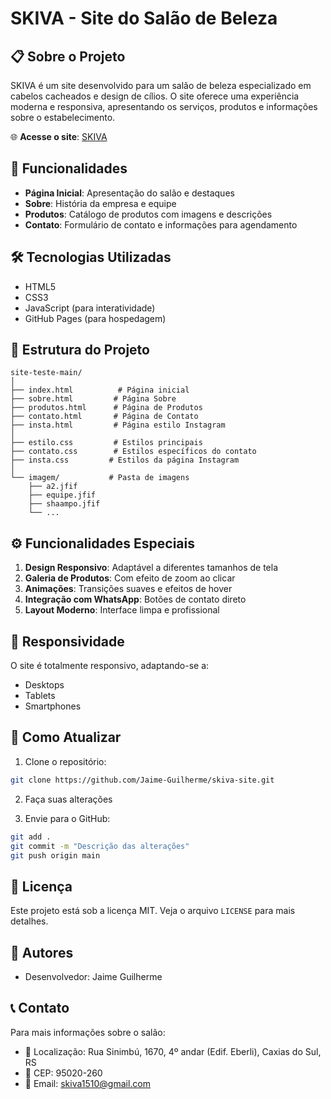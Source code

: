 # SKIVA - Site do Salão de Beleza


## 📋 Sobre o Projeto

SKIVA é um site desenvolvido para um salão de beleza especializado em cabelos cacheados e design de cílios. O site oferece uma experiência moderna e responsiva, apresentando os serviços, produtos e informações sobre o estabelecimento.

🌐 **Acesse o site**: [SKIVA](https://jaime-guilherme.github.io/skiva-site/)

## 🚀 Funcionalidades

- **Página Inicial**: Apresentação do salão e destaques
- **Sobre**: História da empresa e equipe
- **Produtos**: Catálogo de produtos com imagens e descrições
- **Contato**: Formulário de contato e informações para agendamento

## 🛠️ Tecnologias Utilizadas

- HTML5
- CSS3
- JavaScript (para interatividade)
- GitHub Pages (para hospedagem)

## 📂 Estrutura do Projeto

```
site-teste-main/
│
├── index.html          # Página inicial
├── sobre.html         # Página Sobre
├── produtos.html      # Página de Produtos
├── contato.html       # Página de Contato
├── insta.html         # Página estilo Instagram
│
├── estilo.css         # Estilos principais
├── contato.css        # Estilos específicos do contato
├── insta.css         # Estilos da página Instagram
│
└── imagem/           # Pasta de imagens
    ├── a2.jfif
    ├── equipe.jfif
    ├── shaampo.jfif
    └── ...
```

## ⚙️ Funcionalidades Especiais

1. **Design Responsivo**: Adaptável a diferentes tamanhos de tela
2. **Galeria de Produtos**: Com efeito de zoom ao clicar
3. **Animações**: Transições suaves e efeitos de hover
4. **Integração com WhatsApp**: Botões de contato direto
5. **Layout Moderno**: Interface limpa e profissional

## 📱 Responsividade

O site é totalmente responsivo, adaptando-se a:
- Desktops
- Tablets
- Smartphones

## 🔄 Como Atualizar

1. Clone o repositório:
```bash
git clone https://github.com/Jaime-Guilherme/skiva-site.git
```

2. Faça suas alterações

3. Envie para o GitHub:
```bash
git add .
git commit -m "Descrição das alterações"
git push origin main
```

## 📝 Licença

Este projeto está sob a licença MIT. Veja o arquivo `LICENSE` para mais detalhes.

## 👥 Autores

- Desenvolvedor: Jaime Guilherme

## 📞 Contato

Para mais informações sobre o salão:
- 📍 Localização: Rua Sinimbú, 1670, 4º andar (Edif. Eberli), Caxias do Sul, RS
- 📮 CEP: 95020-260
- 📧 Email: skiva1510@gmail.com